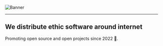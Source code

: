 
![Banner](https://github.com/user-attachments/assets/4e13ca75-a298-4941-90b4-08f601d7d032)

---

## We distribute ethic software around internet

Promoting open source and open projects since 2022 🌱.
